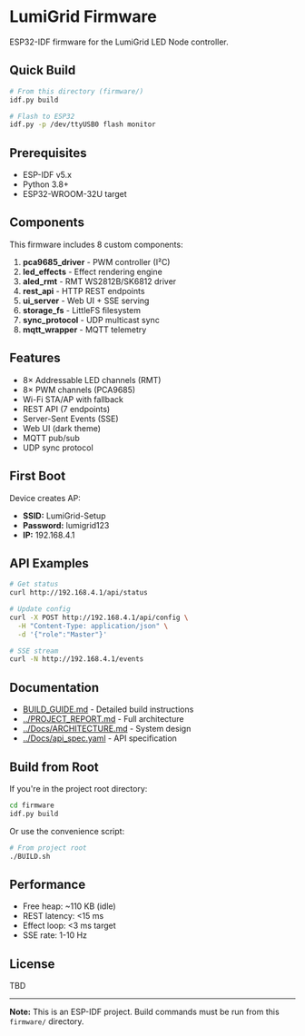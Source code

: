 # LumiGrid Firmware

ESP32-IDF firmware for the LumiGrid LED Node controller.

## Quick Build

```bash
# From this directory (firmware/)
idf.py build

# Flash to ESP32
idf.py -p /dev/ttyUSB0 flash monitor
```

## Prerequisites

- ESP-IDF v5.x
- Python 3.8+
- ESP32-WROOM-32U target

## Components

This firmware includes 8 custom components:

1. **pca9685_driver** - PWM controller (I²C)
2. **led_effects** - Effect rendering engine
3. **aled_rmt** - RMT WS2812B/SK6812 driver
4. **rest_api** - HTTP REST endpoints
5. **ui_server** - Web UI + SSE serving
6. **storage_fs** - LittleFS filesystem
7. **sync_protocol** - UDP multicast sync
8. **mqtt_wrapper** - MQTT telemetry

## Features

- 8× Addressable LED channels (RMT)
- 8× PWM channels (PCA9685)
- Wi-Fi STA/AP with fallback
- REST API (7 endpoints)
- Server-Sent Events (SSE)
- Web UI (dark theme)
- MQTT pub/sub
- UDP sync protocol

## First Boot

Device creates AP:
- **SSID:** LumiGrid-Setup
- **Password:** lumigrid123
- **IP:** 192.168.4.1

## API Examples

```bash
# Get status
curl http://192.168.4.1/api/status

# Update config
curl -X POST http://192.168.4.1/api/config \
  -H "Content-Type: application/json" \
  -d '{"role":"Master"}'

# SSE stream
curl -N http://192.168.4.1/events
```

## Documentation

- [BUILD_GUIDE.md](BUILD_GUIDE.md) - Detailed build instructions
- [../PROJECT_REPORT.md](../PROJECT_REPORT.md) - Full architecture
- [../Docs/ARCHITECTURE.md](../Docs/ARCHITECTURE.md) - System design
- [../Docs/api_spec.yaml](../Docs/api_spec.yaml) - API specification

## Build from Root

If you're in the project root directory:

```bash
cd firmware
idf.py build
```

Or use the convenience script:

```bash
# From project root
./BUILD.sh
```

## Performance

- Free heap: ~110 KB (idle)
- REST latency: <15 ms
- Effect loop: <3 ms target
- SSE rate: 1-10 Hz

## License

TBD

---

**Note:** This is an ESP-IDF project. Build commands must be run from this `firmware/` directory.
